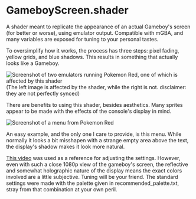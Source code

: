 # GameboyScreen.shader
 A shader meant to replicate the appearance of an actual Gameboy's screen (for better or worse), using emulator output.
 Compatible with mGBA, and many variables are exposed for tuning to your personal tastes.
 
 To oversimplify how it works, the process has three steps: pixel fading, yellow grids, and blue shadows.
 This results in something that actually looks like a Gameboy.
 
 ![Screenshot of two emulators running Pokemon Red, one of which is affected by this shader](https://i.imgur.com/gdZWP0s.png)
 (The left image is affected by the shader, while the right is not. disclaimer: they are not perfectly synced)
 
 There are benefits to using this shader, besides aesthetics. Many sprites appear to be made with the effects of the console's display in mind.
 
 ![Screenshot of a menu from Pokemon Red](https://i.imgur.com/PyPCyam.png)
 
 An easy example, and the only one I care to provide, is this menu. While normally it looks a bit misshapen with a strange empty area above the text, the display's shadow makes it look more natural.

[This video](https://www.youtube.com/watch?v=Z1AjFq9Bbvw) was used as a reference for adjusting the settings. However, even with such a close 1080p view of the gameboy's screen, the reflective and somewhat holographic nature of the display means the exact colors involved are a little subjective. Tuning will be your friend.
The standard settings were made with the palette given in recommended_palette.txt, stray from that combination at your own peril.
